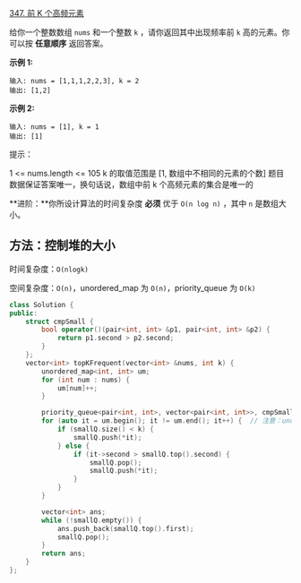 [347. 前 K 个高频元素](https://leetcode-cn.com/problems/top-k-frequent-elements/)

给你一个整数数组 `nums` 和一个整数 `k` ，请你返回其中出现频率前 `k` 高的元素。你可以按 **任意顺序** 返回答案。

**示例 1:**

```
输入: nums = [1,1,1,2,2,3], k = 2
输出: [1,2]
```

**示例 2:**

```
输入: nums = [1], k = 1
输出: [1]
```

提示：

1 <= nums.length <= 105
k 的取值范围是 [1, 数组中不相同的元素的个数]
题目数据保证答案唯一，换句话说，数组中前 k 个高频元素的集合是唯一的

**进阶：**你所设计算法的时间复杂度 **必须** 优于 `O(n log n)` ，其中 `n` 是数组大小。

## 方法：控制堆的大小

时间复杂度：`O(nlogk)`

空间复杂度：`O(n)`，unordered_map 为 `O(n)`，priority_queue 为 `O(k)`

```cpp
class Solution {
public:
    struct cmpSmall {
        bool operator()(pair<int, int> &p1, pair<int, int> &p2) {
            return p1.second > p2.second;
        }
    };
    vector<int> topKFrequent(vector<int> &nums, int k) {
        unordered_map<int, int> um;
        for (int num : nums) {
            um[num]++;
        }

        priority_queue<pair<int, int>, vector<pair<int, int>>, cmpSmall> smallQ;
        for (auto it = um.begin(); it != um.end(); it++) {  // 注意：unordered_map的迭代器为向前迭代器
            if (smallQ.size() < k) {
                smallQ.push(*it);
            } else {
                if (it->second > smallQ.top().second) {
                    smallQ.pop();
                    smallQ.push(*it);
                }
            }
        }

        vector<int> ans;
        while (!smallQ.empty()) {
            ans.push_back(smallQ.top().first);
            smallQ.pop();
        }
        return ans;
    }
};
```

